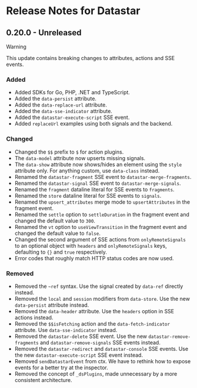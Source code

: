 # Release Notes for Datastar

## 0.20.0 - Unreleased

> [!WARNING]
> This update contains breaking changes to attributes, actions and SSE events.

### Added

- Added SDKs for Go, PHP, .NET  and TypeScript.
- Added the `data-persist` attribute.
- Added the `data-replace-url` attribute.
- Added the `data-sse-indicator` attribute.
- Added the `datastar-execute-script` SSE event.
- Added `replaceUrl` examples using both signals and the backend.

### Changed

- Changed the `$$` prefix to `$` for action plugins.
- The `data-model` attribute now upserts missing signals.
- The `data-show` attribute now shows/hides an element using the `style` attribute only. For anything custom, use `data-class` instead.
- Renamed the `datastar-fragment` SSE event to `datastar-merge-fragments`.
- Renamed the `datastar-signal` SSE event to `datastar-merge-signals`.
- Renamed the `fragment` dataline literal for SSE events to `fragments`.
- Renamed the `store` dataline literal for SSE events to `signals`.
- Renamed the `upsert_attributes` merge mode to `upsertAttributes` in the fragment event.
- Renamed the `settle` option to `settleDuration` in the fragment event and changed the default value to `300`.
- Renamed the `vt` option to `useViewTransition` in the fragment event and changed the default value to `false`.
- Changed the second argument of SSE actions from `onlyRemoteSignals` to an optional object with `headers` and `onlyRemoteSignals` keys, defaulting to `{}` and `true` respectively.
- Error codes that roughly match HTTP status codes are now used.

### Removed

- Removed the `~ref` syntax. Use the signal created by `data-ref` directly instead.
- Removed the `local` and `session` modifiers from `data-store`. Use the new `data-persist` attribute instead.
- Removed the `data-header` attribute.  Use the `headers` option in SSE actions instead.
- Removed the `$$isFetching` action and the `data-fetch-indicator` attribute. Use `data-sse-indicator` instead.
- Removed the `datastar-delete` SSE event. Use the new `datastar-remove-fragments` and `datastar-remove-signals` SSE events instead.
- Removed the `datastar-redirect` and `datastar-console` SSE events. Use the new `datastar-execute-script` SSE event instead.
- Removed `sendDatastarEvent` from ctx.  We have to rethink how to expose events for a better try at the inspector.
- Removed the concept of `_dsPlugins`, made unnecessary by a more consistent architecture.

